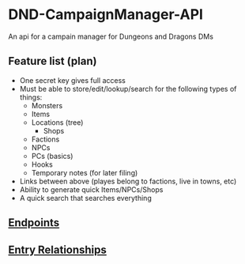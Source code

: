 # DND-CampaignManager-API
An api for a campain manager for Dungeons and Dragons DMs

## Feature list (plan)
* One secret key gives full access
* Must be able to store/edit/lookup/search for the following types of things:
    * Monsters
    * Items
    * Locations (tree)
        * Shops
    * Factions
    * NPCs
    * PCs (basics)
    * Hooks
    * Temporary notes (for later filing)
* Links between above (playes belong to factions, live in towns, etc)
* Ability to generate quick Items/NPCs/Shops
* A quick search that searches everything

## [Endpoints](docs/API_ENDPOINTS.md)

## [Entry Relationships](docs/API_RELATIONS.md)
